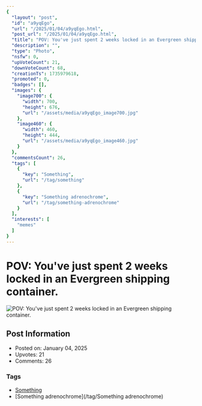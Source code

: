 ```yaml
---
{
  "layout": "post",
  "id": "a9yqEgo",
  "url": "/2025/01/04/a9yqEgo.html",
  "post_url": "/2025/01/04/a9yqEgo.html",
  "title": "POV: You've just spent 2 weeks locked in an Evergreen shipping container.",
  "description": "",
  "type": "Photo",
  "nsfw": 0,
  "upVoteCount": 21,
  "downVoteCount": 68,
  "creationTs": 1735979618,
  "promoted": 0,
  "badges": [],
  "images": {
    "image700": {
      "width": 700,
      "height": 676,
      "url": "/assets/media/a9yqEgo_image700.jpg"
    },
    "image460": {
      "width": 460,
      "height": 444,
      "url": "/assets/media/a9yqEgo_image460.jpg"
    }
  },
  "commentsCount": 26,
  "tags": [
    {
      "key": "Something",
      "url": "/tag/something"
    },
    {
      "key": "Something adrenochrome",
      "url": "/tag/something-adrenochrome"
    }
  ],
  "interests": [
    "memes"
  ]
}
---
```


# POV: You've just spent 2 weeks locked in an Evergreen shipping container.

![POV: You've just spent 2 weeks locked in an Evergreen shipping container.](/assets/media/a9yqEgo_image700.jpg)

## Post Information

- Posted on: January 04, 2025
- Upvotes: 21
- Comments: 26

### Tags

- [Something](/tag/Something)
- [Something adrenochrome](/tag/Something adrenochrome)
